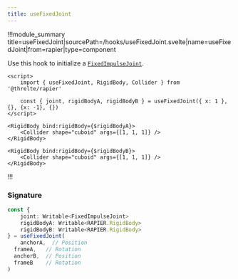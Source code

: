 ```yaml
---
title: useFixedJoint
---
```


!!!module_summary title=useFixedJoint|sourcePath=/hooks/useFixedJoint.svelte|name=useFixedJoint|from=rapier|type=component

Use this hook to initialize a [`FixedImpulseJoint`](https://rapier.rs/docs/user_guides/javascript/joints#fixed-joint).

```svelte
<script>
	import { useFixedJoint, RigidBody, Collider } from '@threlte/rapier'

	const { joint, rigidBodyA, rigidBodyB } = useFixedJoint({ x: 1 }, {}, {x: -1}, {})
</script>

<RigidBody bind:rigidBody={$rigidBodyA}>
	<Collider shape="cuboid" args={[1, 1, 1]} />
</RigidBody>

<RigidBody bind:rigidBody={$rigidBodyB}>
	<Collider shape="cuboid" args={[1, 1, 1]} />
</RigidBody>
```

!!!

### Signature

```ts
const {
	joint: Writable<FixedImpulseJoint>
	rigidBodyA: Writable<RAPIER.RigidBody>
	rigidBodyB: Writable<RAPIER.RigidBody>
} = useFixedJoint(
	anchorA,  // Position
  frameA,   // Rotation
  anchorB,  // Position
  frameB    // Rotation
)
```
